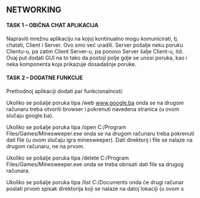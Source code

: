 ## NETWORKING

#### TASK 1 – OBIČNA CHAT APLIKACIJA
Napraviti mrežnu aplikaciju na kojoj kontinualno mogu komunicirati, tj. chatati, Client i Server. Ovo
smo već uradili. Server pošalje neku poruku Clientu-u, pa zatim Client Server-u, pa ponovo Server šalje Client-u, itd.
Ovaj put dodati GUI na to tako da postoji polje gdje se unosi poruka, kao i neka komponenta koja prikazuje dosadašnje poruke.

#### TASK 2 – DODATNE FUNKCIJE
Prethodnoj aplikaciji dodati par funkcionalnosti:

Ukoliko se pošalje poruka tipa /web www.google.ba onda se na drugom računaru treba
otvoriti browser i pokrenuti navedena stranica (u ovom slučaju google.ba).

Ukoliko se pošalje poruka tipa /open C:/Program Files/Games/Minesweeper.exe onda
se na drugom računaru treba pokrenuti dati file (u ovom slučaju igra minesweeper). Dati
direktorij i file se nalaze na drugom računaru, ne na prvom.

Ukoliko se pošalje poruka tipa /delete C:/Program Files/Games/Minesweeper.exe
onda se treba obrisati dati file sa drugog računara.

Ukoliko se pošalje poruka tipa /list C:/Documents onda će drugi računar poslati prvom
spisak direktorija koji se nalaze na datoj lokaciji (u ovom s